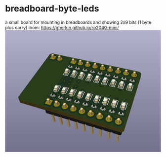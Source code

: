 # breadboard-byte-leds
a small board for mounting in breadboards and showing 2x9 bits (1 byte plus carry)
ibom: https://gherkin.github.io/rp2040-mini/
![3d-front](./render.png)
